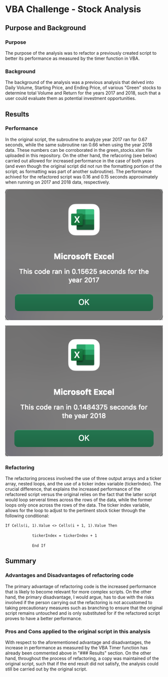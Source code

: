 # VBA Challenge - Stock Analysis

## Purpose and Background

### Purpose

The purpose of the analysis was to refactor a previously created script to better its performance as measured by the timer function in VBA.

### Background

The background of the analysis was a previous analysis that delved into Daily Volume, Starting Price, and Ending Price, of various "Green" stocks to determine total Volume and Return for the years 2017 and 2018, such that a user could evaluate them as potential investment opportunities. 

## Results

### Performance

In the original script, the subroutine to analyze year 2017 ran for 0.67 seconds, while the same subroutine ran 0.66 when using the year 2018 data. These numbers can be corroborated in the green_stocks.xlsm file uploaded in this repository. On the other hand, the refacoring (see below) carried out allowed for increased performance in the case of both years (and even though the original script did not run the formatting portion of the script; as formatting was part of another subroutine). The performance achived for the refactored script was 0.16 and 0.15 seconds approximately when running on 2017 and 2018 data, respectively.

![](Resources/VBA_Challenge_2017.png) 

![](Resources/VBA_Challenge_2018.png)

### Refactoring

The refactoring process involved the use of three output arrays and a ticker array, nested loops, and the use of a ticker index variable (tickerIndex). The crucial difference, that explains the increased performance of the refactored script versus the original relies on the fact that the latter script would loop serveral times across the rows of the data, while the former loops only once across the rows of the data. The ticker index variable, allows for the loop to adjust to the pertinent stock ticker through the following conditional:

```
If Cells(i, 1).Value <> Cells(i + 1, 1).Value Then
            
            tickerIndex = tickerIndex + 1
            
            End If
```

## Summary

### Advantages and Disadvantages of refactoring code

The primary advantage of refactoring code is the increased performance that is likely to become relevant for more complex scripts. On the other hand, the primary disadvantage, I would argue, has to due with the risks involved if the person carrying out the refactoring is not accustomed to taking precautionary measures such as branching to ensure that the original script remains untouched and is only substituted for if the refactored script proves to have a better performance.

### Pros and Cons applied to the original script in this analysis

With respect to the aforementioned advantage and disadvantages, the increase in performance as measured by the VBA Timer function has already been commented above in "### Results" section. On the other hand, throughout the process of refactoring, a copy was maintained of the original script, such that if the end result did not satisfy, the analysis could still be carried out by the original script.







